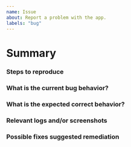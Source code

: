 ```yaml
---
name: Issue
about: Report a problem with the app.
labels: "bug"
---
```


# Summary

### Steps to reproduce

### What is the current bug behavior?

### What is the expected correct behavior?

### Relevant logs and/or screenshots

### Possible fixes suggested remediation

